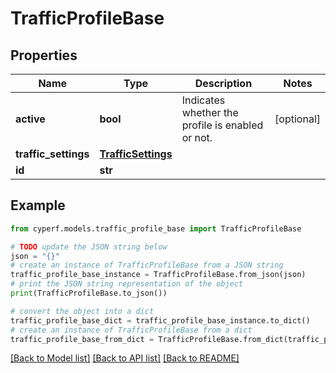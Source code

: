 # TrafficProfileBase


## Properties

Name | Type | Description | Notes
------------ | ------------- | ------------- | -------------
**active** | **bool** | Indicates whether the profile is enabled or not. | [optional] 
**traffic_settings** | [**TrafficSettings**](TrafficSettings.md) |  | 
**id** | **str** |  | 

## Example

```python
from cyperf.models.traffic_profile_base import TrafficProfileBase

# TODO update the JSON string below
json = "{}"
# create an instance of TrafficProfileBase from a JSON string
traffic_profile_base_instance = TrafficProfileBase.from_json(json)
# print the JSON string representation of the object
print(TrafficProfileBase.to_json())

# convert the object into a dict
traffic_profile_base_dict = traffic_profile_base_instance.to_dict()
# create an instance of TrafficProfileBase from a dict
traffic_profile_base_from_dict = TrafficProfileBase.from_dict(traffic_profile_base_dict)
```
[[Back to Model list]](../README.md#documentation-for-models) [[Back to API list]](../README.md#documentation-for-api-endpoints) [[Back to README]](../README.md)


